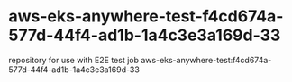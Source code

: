 # aws-eks-anywhere-test-f4cd674a-577d-44f4-ad1b-1a4c3e3a169d-33
repository for use with E2E test job aws-eks-anywhere-test:f4cd674a-577d-44f4-ad1b-1a4c3e3a169d-33
